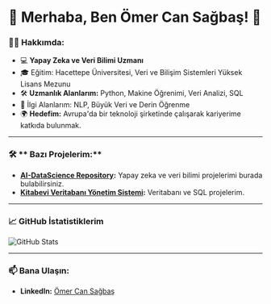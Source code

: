 # 🌟 Merhaba, Ben Ömer Can Sağbaş! 🌟

### 👨‍💻 Hakkımda:
- 💻 **Yapay Zeka ve Veri Bilimi Uzmanı**
- 🎓 Eğitim: Hacettepe Üniversitesi, Veri ve Bilişim Sistemleri Yüksek Lisans Mezunu
- 🛠️ **Uzmanlık Alanlarım:** Python, Makine Öğrenimi, Veri Analizi, SQL
- 🌟 İlgi Alanlarım: NLP, Büyük Veri ve Derin Öğrenme
- 🌍 **Hedefim:** Avrupa'da bir teknoloji şirketinde çalışarak kariyerime katkıda bulunmak.

---

### 🛠️ ** Bazı Projelerim:**
- **[AI-DataScience Repository](https://github.com/OCanSagbas/Advanced-AI-Training-Codes):**
  Yapay zeka ve veri bilimi projelerimi burada bulabilirsiniz.
- **[Kitabevi Veritabanı Yönetim Sistemi](https://github.com/OCanSagbas/Kitabevi-Veritabani):**
  Veritabanı ve SQL projelerim.

---

### 📈 **GitHub İstatistiklerim**
![GitHub Stats](https://github-readme-stats.vercel.app/api?username=OCanSagbas&show_icons=true&theme=radical)

---

### 📫 Bana Ulaşın:
- **LinkedIn:** [Ömer Can Sağbaş](https://www.linkedin.com/in/omercansagbas/)
